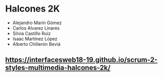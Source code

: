 # Halcones 2K
- Alejandro Marín Gómez
- Carlos Alvarez Linares
- Silvia Castillo Ruiz
- Isaac Martínez López
- Alberto Chillerón Beviá

## https://interfacesweb18-19.github.io/scrum-2-styles-multimedia-halcones-2k/
